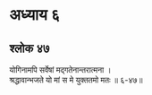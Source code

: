 # अध्याय ६

## श्लोक ४७

योगिनामपि सर्वेषां मद्गतेनान्तरात्मना ।<br>श्रद्धावान्भजते यो मां स मे युक्ततमो मतः ॥ ६-४७॥<br><br>

